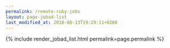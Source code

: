 ```yaml
---
permalink: /remote-ruby-jobs
layout: page-jobad-list
last_modified_at: 2018-08-13T19:29:11+0200
---
```

{% include render_jobad_list.html permalink=page.permalink %}
